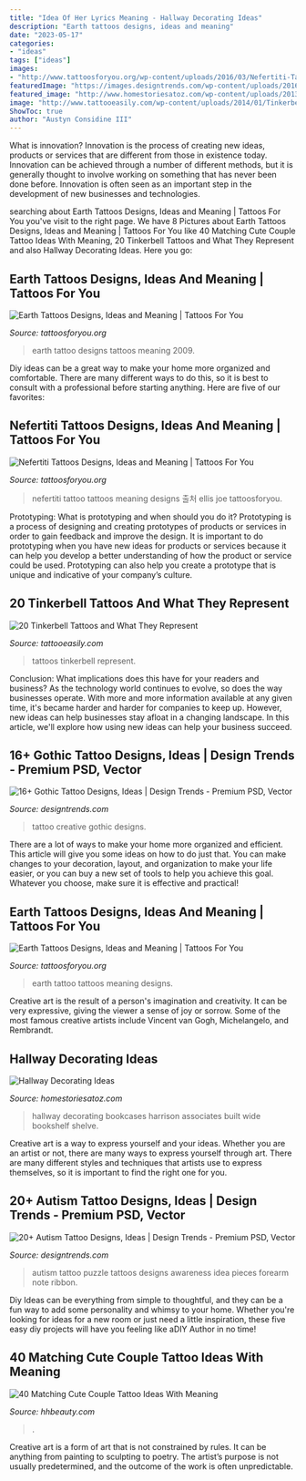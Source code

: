 ```yaml
---
title: "Idea Of Her Lyrics Meaning - Hallway Decorating Ideas"
description: "Earth tattoos designs, ideas and meaning"
date: "2023-05-17"
categories:
- "ideas"
tags: ["ideas"]
images:
- "http://www.tattoosforyou.org/wp-content/uploads/2016/03/Nefertiti-Tattoo.jpg"
featuredImage: "https://images.designtrends.com/wp-content/uploads/2016/06/16123024/Puzzle-Autism-Tattoo-Idea.jpg"
featured_image: "http://www.homestoriesatoz.com/wp-content/uploads/2013/10/hallway-with-bookcases.jpg"
image: "http://www.tattooeasily.com/wp-content/uploads/2014/01/Tinkerbell-Tattoos.jpg"
ShowToc: true
author: "Austyn Considine III"
---
```



What is innovation?
Innovation is the process of creating new ideas, products or services that are different from those in existence today. Innovation can be achieved through a number of different methods, but it is generally thought to involve working on something that has never been done before. Innovation is often seen as an important step in the development of new businesses and technologies.

	

		
searching about Earth Tattoos Designs, Ideas and Meaning | Tattoos For You you've visit to the right page. We have 8 Pictures about Earth Tattoos Designs, Ideas and Meaning | Tattoos For You like 40 Matching Cute Couple Tattoo Ideas With Meaning, 20 Tinkerbell Tattoos and What They Represent and also Hallway Decorating Ideas. Here you go:
		
    
## Earth Tattoos Designs, Ideas And Meaning | Tattoos For You

<img loading=lazy src="http://www.tattoosforyou.org/wp-content/uploads/2016/03/Earth-Tattoo-Pictures.jpg" onerror="this.onerror=null;this.src='https://tse3.mm.bing.net/th?id=OIP.0UZ85JE-DTtXJMO4ISJJjQAAAA&amp;pid=15.1';" alt="Earth Tattoos Designs, Ideas and Meaning | Tattoos For You">

_Source: tattoosforyou.org_

>earth tattoo designs tattoos meaning 2009. 

	

Diy ideas can be a great way to make your home more organized and comfortable. There are many different ways to do this, so it is best to consult with a professional before starting anything. Here are five of our favorites: 

    
## Nefertiti Tattoos Designs, Ideas And Meaning | Tattoos For You

<img loading=lazy src="http://www.tattoosforyou.org/wp-content/uploads/2016/03/Nefertiti-Tattoo.jpg" onerror="this.onerror=null;this.src='https://tse3.mm.bing.net/th?id=OIP.Sj3HLTXbvxZZg4ala3ZcZgHaJ4&amp;pid=15.1';" alt="Nefertiti Tattoos Designs, Ideas and Meaning | Tattoos For You">

_Source: tattoosforyou.org_

>nefertiti tattoo tattoos meaning designs 출처 ellis joe tattoosforyou. 

	

Prototyping: What is prototyping and when should you do it?
Prototyping is a process of designing and creating prototypes of products or services in order to gain feedback and improve the design. It is important to do prototyping when you have new ideas for products or services because it can help you develop a better understanding of how the product or service could be used. Prototyping can also help you create a prototype that is unique and indicative of your company’s culture.

    
## 20 Tinkerbell Tattoos And What They Represent

<img loading=lazy src="http://www.tattooeasily.com/wp-content/uploads/2014/01/Tinkerbell-Tattoos.jpg" onerror="this.onerror=null;this.src='https://tse3.mm.bing.net/th?id=OIP.7suSBT2QLK4cU4xZTTzlkgHaJ4&amp;pid=15.1';" alt="20 Tinkerbell Tattoos and What They Represent">

_Source: tattooeasily.com_

>tattoos tinkerbell represent. 

	

Conclusion: What implications does this have for your readers and business?
As the technology world continues to evolve, so does the way businesses operate. With more and more information available at any given time, it's became harder and harder for companies to keep up. However, new ideas can help businesses stay afloat in a changing landscape. In this article, we'll explore how using new ideas can help your business succeed.

    
## 16+ Gothic Tattoo Designs, Ideas | Design Trends - Premium PSD, Vector

<img loading=lazy src="https://images.designtrends.com/wp-content/uploads/2016/07/01045457/Creative-Tattoo-for-Men.jpg" onerror="this.onerror=null;this.src='https://tse1.mm.bing.net/th?id=OIP.BoBbbA2SQmKt1SYZDSogEwHaHa&amp;pid=15.1';" alt="16+ Gothic Tattoo Designs, Ideas | Design Trends - Premium PSD, Vector">

_Source: designtrends.com_

>tattoo creative gothic designs. 

	

There are a lot of ways to make your home more organized and efficient. This article will give you some ideas on how to do just that. You can make changes to your decoration, layout, and organization to make your life easier, or you can buy a new set of tools to help you achieve this goal. Whatever you choose, make sure it is effective and practical!

    
## Earth Tattoos Designs, Ideas And Meaning | Tattoos For You

<img loading=lazy src="https://www.tattoosforyou.org/wp-content/uploads/2016/03/Earth-Tattoo-Ideas.jpg" onerror="this.onerror=null;this.src='https://tse3.mm.bing.net/th?id=OIP.9QxkZQ4MT9IFcYGaucJK3QHaHa&amp;pid=15.1';" alt="Earth Tattoos Designs, Ideas and Meaning | Tattoos For You">

_Source: tattoosforyou.org_

>earth tattoo tattoos meaning designs. 

	

Creative art is the result of a person's imagination and creativity. It can be very expressive, giving the viewer a sense of joy or sorrow. Some of the most famous creative artists include Vincent van Gogh, Michelangelo, and Rembrandt.

    
## Hallway Decorating Ideas

<img loading=lazy src="http://www.homestoriesatoz.com/wp-content/uploads/2013/10/hallway-with-bookcases.jpg" onerror="this.onerror=null;this.src='https://tse4.mm.bing.net/th?id=OIP.G6qHxeEe9EzCuhm7SvxyxQAAAA&amp;pid=15.1';" alt="Hallway Decorating Ideas">

_Source: homestoriesatoz.com_

>hallway decorating bookcases harrison associates built wide bookshelf shelve. 

	

Creative art is a way to express yourself and your ideas. Whether you are an artist or not, there are many ways to express yourself through art. There are many different styles and techniques that artists use to express themselves, so it is important to find the right one for you.

    
## 20+ Autism Tattoo Designs, Ideas | Design Trends - Premium PSD, Vector

<img loading=lazy src="https://images.designtrends.com/wp-content/uploads/2016/06/16123024/Puzzle-Autism-Tattoo-Idea.jpg" onerror="this.onerror=null;this.src='https://tse4.mm.bing.net/th?id=OIP.lSO4OusqML_UzrR_BTlJ3QHaHa&amp;pid=15.1';" alt="20+ Autism Tattoo Designs, Ideas | Design Trends - Premium PSD, Vector">

_Source: designtrends.com_

>autism tattoo puzzle tattoos designs awareness idea pieces forearm note ribbon. 

	

Diy Ideas can be everything from simple to thoughtful, and they can be a fun way to add some personality and whimsy to your home. Whether you're looking for ideas for a new room or just need a little inspiration, these five easy diy projects will have you feeling like aDIY Author in no time!

    
## 40 Matching Cute Couple Tattoo Ideas With Meaning

<img loading=lazy src="https://www.hhbeauty.com/wp-content/uploads/2019/07/Rare-and-Matching-Couple-Tattoo-Ideas-With-Meaning-11-1.jpg" onerror="this.onerror=null;this.src='https://tse4.mm.bing.net/th?id=OIP.N7AZ6wl10f5oumnJufZkFQHaI0&amp;pid=15.1';" alt="40 Matching Cute Couple Tattoo Ideas With Meaning">

_Source: hhbeauty.com_

>. 

	

Creative art is a form of art that is not constrained by rules. It can be anything from painting to sculpting to poetry. The artist’s purpose is not usually predetermined, and the outcome of the work is often unpredictable.

